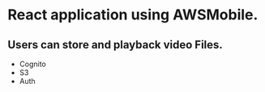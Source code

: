 # React application using AWSMobile.
## Users can store and playback video Files.



* Cognito
* S3
* Auth
